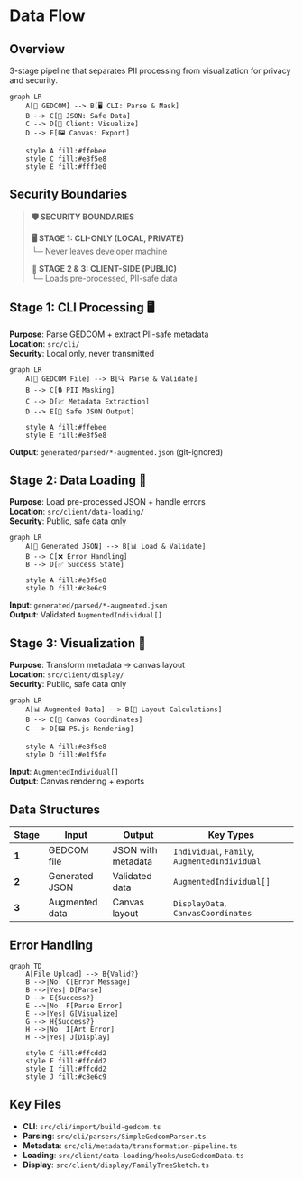 # Data Flow

## Overview

3-stage pipeline that separates PII processing from visualization for privacy and security.

```mermaid
graph LR
    A[📁 GEDCOM] --> B[🖥️ CLI: Parse & Mask]
    B --> C[💾 JSON: Safe Data]
    C --> D[🎨 Client: Visualize]
    D --> E[🖼️ Canvas: Export]

    style A fill:#ffebee
    style C fill:#e8f5e8
    style E fill:#fff3e0
```

## Security Boundaries

> **🛡️ SECURITY BOUNDARIES**
>
> **🖥️ STAGE 1: CLI-ONLY (LOCAL, PRIVATE)**  
> └─ Never leaves developer machine
>
> **🎨 STAGE 2 & 3: CLIENT-SIDE (PUBLIC)**  
> └─ Loads pre-processed, PII-safe data

## Stage 1: CLI Processing 🖥️

**Purpose**: Parse GEDCOM + extract PII-safe metadata  
**Location**: `src/cli/`  
**Security**: Local only, never transmitted

```mermaid
graph LR
    A[📁 GEDCOM File] --> B[🔍 Parse & Validate]
    B --> C[🔒 PII Masking]
    C --> D[📈 Metadata Extraction]
    D --> E[💾 Safe JSON Output]

    style A fill:#ffebee
    style E fill:#e8f5e8
```

**Output**: `generated/parsed/*-augmented.json` (git-ignored)

## Stage 2: Data Loading 🎨

**Purpose**: Load pre-processed JSON + handle errors  
**Location**: `src/client/data-loading/`  
**Security**: Public, safe data only

```mermaid
graph LR
    A[💾 Generated JSON] --> B[📊 Load & Validate]
    B --> C[❌ Error Handling]
    B --> D[✅ Success State]

    style A fill:#e8f5e8
    style D fill:#c8e6c9
```

**Input**: `generated/parsed/*-augmented.json`  
**Output**: Validated `AugmentedIndividual[]`

## Stage 3: Visualization 🎨

**Purpose**: Transform metadata → canvas layout  
**Location**: `src/client/display/`  
**Security**: Public, safe data only

```mermaid
graph LR
    A[📊 Augmented Data] --> B[📐 Layout Calculations]
    B --> C[🎯 Canvas Coordinates]
    C --> D[🖼️ P5.js Rendering]

    style A fill:#e8f5e8
    style D fill:#e1f5fe
```

**Input**: `AugmentedIndividual[]`  
**Output**: Canvas rendering + exports

## Data Structures

| Stage | Input          | Output             | Key Types                                     |
| ----- | -------------- | ------------------ | --------------------------------------------- |
| **1** | GEDCOM file    | JSON with metadata | `Individual`, `Family`, `AugmentedIndividual` |
| **2** | Generated JSON | Validated data     | `AugmentedIndividual[]`                       |
| **3** | Augmented data | Canvas layout      | `DisplayData`, `CanvasCoordinates`            |

## Error Handling

```mermaid
graph TD
    A[File Upload] --> B{Valid?}
    B -->|No| C[Error Message]
    B -->|Yes| D[Parse]
    D --> E{Success?}
    E -->|No| F[Parse Error]
    E -->|Yes| G[Visualize]
    G --> H{Success?}
    H -->|No| I[Art Error]
    H -->|Yes| J[Display]

    style C fill:#ffcdd2
    style F fill:#ffcdd2
    style I fill:#ffcdd2
    style J fill:#c8e6c9
```

## Key Files

- **CLI**: `src/cli/import/build-gedcom.ts`
- **Parsing**: `src/cli/parsers/SimpleGedcomParser.ts`
- **Metadata**: `src/cli/metadata/transformation-pipeline.ts`
- **Loading**: `src/client/data-loading/hooks/useGedcomData.ts`
- **Display**: `src/client/display/FamilyTreeSketch.ts`
